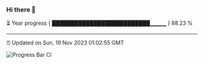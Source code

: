 ### Hi there 👋

⏳ Year progress { ██████████████████████████▁▁▁▁ } 88.23 %

---

⏰ Updated on Sun, 19 Nov 2023 01:02:55 GMT

![Progress Bar CI](https://github.com/JuvenileQ/Progress-Bar-CI/workflows/main/badge.svg)

